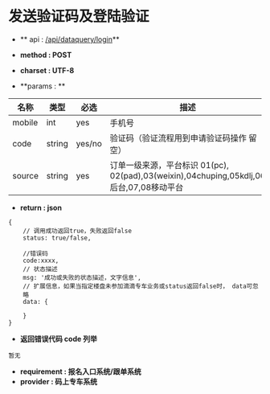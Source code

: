 
# 发送验证码及登陆验证

* ** api : [/api/dataquery/login](/api/dataquery/login)** 

* **method : POST**

* **charset : UTF-8**

* **params : **

| 名称|类型| 必选 | 描述|
| -- | -- | -- | -- |
|mobile|int|yes| 手机号 |
|code |string|yes/no| 验证码（验证流程用到申请验证码操作 留空）|
|source |string|yes|订单一级来源，平台标识 01(pc), 02(pad),03(weixin),04chuping,05kdlj,06 后台,07,08移动平台


* **return : json**

```
{
    // 调⽤成功返回true，失败返回false
    status: true/false,

    //错误码
    code:xxxx,
    // 状态描述
    msg: '成功或失败的状态描述，⽂字信息',
    // 扩展信息，如果当指定楼盘未参加滴滴专⻋业务或status返回false时， data可忽
    略
    data: {
        
    }
}
```
* **返回错误代码 code 列举**

```
暂无

```


* **requirement : 报名入口系统/跟单系统**
* **provider : 码上专车系统**
